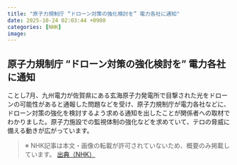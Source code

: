 ```yaml
---
title: "原子力規制庁 “ドローン対策の強化検討を” 電力各社に通知"
date: 2025-10-24 02:03:44 +0900
categories: [NHK]
image: 
---
```

## 原子力規制庁 “ドローン対策の強化検討を” 電力各社に通知

ことし7月、九州電力が佐賀県にある玄海原子力発電所で目撃された光をドローンの可能性があると通報した問題などを受け、原子力規制庁が電力各社などに、ドローン対策の強化を検討するよう求める通知を出したことが関係者への取材でわかりました。原子力施設での監視体制の強化などを求めていて、テロの脅威に備える動きが広がっています。

> ※ NHK記事は本文・画像の転載が許可されていないため、概要のみ掲載しています。
[出典（NHK）](http://www3.nhk.or.jp/news/html/20251024/k10014957861000.html)
